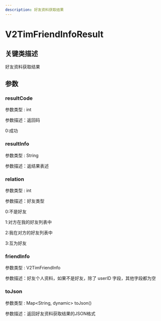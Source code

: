 ```yaml
---
description: 好友资料获取结果
---
```


# V2TimFriendInfoResult

## 关键类描述

好友资料获取结果

## 参数

### resultCode

参数类型 : int

参数描述：返回码

0:成功

### resultInfo

参数类型 : String

参数描述：返结果表述

### relation

参数类型 : int

参数描述：好友类型

0:不是好友

1:对方在我的好友列表中

2:我在对方的好友列表中

3:互为好友

### friendInfo

参数类型 : V2TimFriendInfo

参数描述：好友个人资料，如果不是好友，除了 userID 字段，其他字段都为空

### toJson

参数类型 : Map\<String, dynamic> toJson()

参数描述：返回好友资料获取结果的JSON格式
